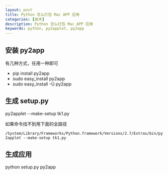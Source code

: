 ```yaml
---
layout: post
title: Python 怎么打包 Mac APP 应用
categories: [技术]
description: Python 怎么打包 Mac APP 应用
keywords: python, py2applet, py2app
---
```


## 安装 py2app
有几种方式，任用一种即可

+ pip install py2app
+ sudo easy_install py2app
+ sudo easy_install -U py2app

## 生成 setup.py

py2applet --make-setup tk1.py

如果命令找不到用下面的全路径

`
/System/Library/Frameworks/Python.framework/Versions/2.7/Extras/bin/py2applet --make-setup tk1.py
`

## 生成应用

python setup.py py2app

